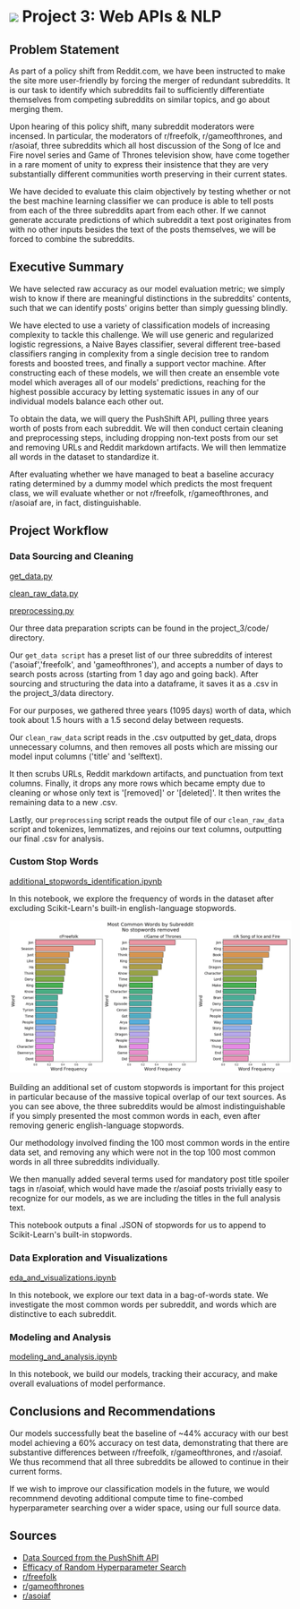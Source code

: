 # ![](https://ga-dash.s3.amazonaws.com/production/assets/logo-9f88ae6c9c3871690e33280fcf557f33.png) Project 3: Web APIs & NLP

## Problem Statement

As part of a policy shift from Reddit.com, we have been instructed to make the site more user-friendly by forcing the merger of redundant subreddits. It is our task to identify which subreddits fail to sufficiently differentiate themselves from competing subreddits on similar topics, and go about merging them.

Upon hearing of this policy shift, many subreddit moderators were incensed. In particular, the moderators of r/freefolk, r/gameofthrones, and r/asoiaf, three subreddits which all host discussion of the Song of Ice and Fire novel series and Game of Thrones television show, have come together in a rare moment of unity to express their insistence that they are very substantially different communities worth preserving in their current states.

We have decided to evaluate this claim objectively by testing whether or not the best machine learning classifier we can produce is able to tell posts from each of the three subreddits apart from each other. If we cannot generate accurate predictions of which subreddit a text post originates from with no other inputs besides the text of the posts themselves, we will be forced to combine the subreddits.

## Executive Summary

We have selected raw accuracy as our model evaluation metric; we simply wish to know if there are meaningful distinctions in the subreddits' contents, such that we can identify posts' origins better than simply guessing blindly.

We have elected to use a variety of classification models of increasing complexity to tackle this challenge. We will use generic and regularized logistic regressions, a Naive Bayes classifier, several different tree-based classifiers ranging in complexity from a single decision tree to random forests and boosted trees, and finally a support vector machine. After constructing each of these models, we will then create an ensemble vote model which averages all of our models' predictions, reaching for the highest possible accuracy by letting systematic issues in any of our individual models balance each other out.

To obtain the data, we will query the PushShift API, pulling three years worth of posts from each subreddit. We will then conduct certain cleaning and preprocessing steps, including dropping non-text posts from our set and removing URLs and Reddit markdown artifacts. We will then lemmatize all words in the dataset to standardize it.

After evaluating whether we have managed to beat a baseline accuracy rating determined by a dummy model which predicts the most frequent class, we will evaluate whether or not r/freefolk, r/gameofthrones, and r/asoiaf are, in fact, distinguishable.

## Project Workflow

### Data Sourcing and Cleaning

[get_data.py](./code/get_data.py)  

[clean_raw_data.py](./code/clean_raw_data.py)  

[preprocessing.py](./code/preprocessing.py)  

Our three data preparation scripts can be found in the project_3/code/ directory.

Our `get_data script` has a preset list of our three subreddits of interest ('asoiaf','freefolk', and 'gameofthrones'), and accepts a number of days to search posts across (starting from 1 day ago and going back). After sourcing and structuring the data into a dataframe, it saves it as a .csv in the project_3/data directory.

For our purposes, we gathered three years (1095 days) worth of data, which took about 1.5 hours with a 1.5 second delay between requests.

Our `clean_raw_data` script reads in the .csv outputted by get_data, drops unnecessary columns, and then removes all posts which are missing our model input columns ('title' and 'selftext). 

It then scrubs URLs, Reddit markdown artifacts, and punctuation from text columns. Finally, it drops any more rows which became empty due to cleaning or whose only text is '\[removed]' or '\[deleted]'. It then writes the remaining data to a new .csv.

Lastly, our `preprocessing` script reads the output file of our `clean_raw_data` script and tokenizes, lemmatizes, and rejoins our text columns, outputting our final .csv for analysis.

### Custom Stop Words

[additional_stopwords_identification.ipynb](./code/additional_stopwords_identification.ipynb)  

In this notebook, we explore the frequency of words in the dataset after excluding Scikit-Learn's built-in english-language stopwords.

![](./images/before_stopwords.png)  

Building an additional set of custom stopwords is important for this project in particular because of the massive topical overlap of our text sources. As you can see above, the three subreddits would be almost indistinguishable if you simply presented the most common words in each, even after removing generic english-language stopwords.

Our methodology involved finding the 100 most common words in the entire data set, and removing any which were not in the top 100 most common words in all three subreddits individually.

We then manually added several terms used for mandatory post title spoiler tags in r/asoiaf, which would have made the r/asoiaf posts trivially easy to recognize for our models, as we are including the titles in the full analysis text.

This notebook outputs a final .JSON of stopwords for us to append to Scikit-Learn's built-in stopwords.

### Data Exploration and Visualizations

[eda_and_visualizations.ipynb](./code/eda_and_visualizations.ipynb)  

In this notebook, we explore our text data in a bag-of-words state. We investigate the most common words per subreddit, and words which are distinctive to each subreddit.

### Modeling and Analysis

[modeling_and_analysis.ipynb](./code/modeling_and_analysis.ipynb)  

In this notebook, we build our models, tracking their accuracy, and make overall evaluations of model performance.

## Conclusions and Recommendations

Our models successfully beat the baseline of ~44% accuracy with our best model achieving a 60% accuracy on test data, demonstrating that there are substantive differences between r/freefolk, r/gameofthrones, and r/asoiaf. We thus recommend that all three subreddits be allowed to continue in their current forms.

If we wish to improve our classification models in the future, we would recomnmend devoting additional compute time to fine-combed hyperparameter searching over a wider space, using our full source data.

## Sources
- [Data Sourced from the PushShift API](https://github.com/pushshift/api)
- [Efficacy of Random Hyperparameter Search](https://towardsdatascience.com/random-search-vs-grid-search-for-hyperparameter-optimization-345e1422899d)
- [r/freefolk](https://www.reddit.com/r/freefolk)
- [r/gameofthrones](https://www.reddit.com/r/gameofthrones)
- [r/asoiaf](https://www.reddit.com/r/asoiaf)